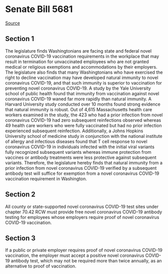 # Senate Bill 5681

[Source](http://lawfilesext.leg.wa.gov/biennium/2021-22/Pdf/Bills/Senate%20Bills/5681.pdf)
## Section 1
The legislature finds Washingtonians are facing state and federal novel coronavirus COVID-19 vaccination requirements in the workplace that may result in termination for unvaccinated employees who are not granted medical or religious exemptions and accommodations by their employers. The legislature also finds that many Washingtonians who have exercised the right to decline vaccination may have developed natural immunity to novel coronavirus COVID-19, and that such immunity is superior to vaccination for preventing novel coronavirus COVID-19. A study by the Yale University school of public health found that immunity from vaccination against novel coronavirus COVID-19 waned far more rapidly than natural immunity. A Harvard University study conducted over 10 months found strong evidence that natural immunity is robust. Out of 4,615 Massachusetts health care workers examined in the study, the 423 who had a prior infection from novel coronavirus COVID-19 had zero subsequent reinfections observed whereas 49 health care workers who were fully vaccinated but had no prior infection experienced subsequent reinfection. Additionally, a Johns Hopkins University school of medicine study in conjunction with the national institute of allergy and infectious diseases found that T cell response to novel coronavirus COVID-19 in individuals infected with the initial viral variants fully recognized subsequent variants whereas immune protection from vaccines or antibody treatments were less protective against subsequent variants. Therefore, the legislature hereby finds that natural immunity from a prior infection from novel coronavirus COVID-19 verified by a subsequent antibody test will suffice for exemption from a novel coronavirus COVID-19 vaccination requirement in Washington.


## Section 2
All county or state-supported novel coronavirus COVID-19 test sites under chapter 70.42 RCW must provide free novel coronavirus COVID-19 antibody testing for employees whose employers require proof of novel coronavirus COVID-19 vaccination.


## Section 3
If a public or private employer requires proof of novel coronavirus COVID-19 vaccination, the employer must accept a positive novel coronavirus COVID-19 antibody test, which may not be required more than twice annually, as an alternative to proof of vaccination.

